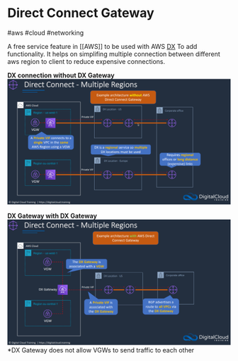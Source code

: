 # Direct Connect Gateway
#aws #cloud #networking 

A free service feature in [[AWS]] to be used with AWS [DX](Cloud%20Computing/AWS/Networking/DX.md) To add functionality. It helps on simplifing multiple connection between different aws region to client to reduce expensive connections.

**DX connection without DX Gateway**
![](Attachments/Pasted%20image%2020230311220602.png)


**DX Gateway with DX Gateway**
![](Attachments/Pasted%20image%2020230311220635.png)
*DX Gateway does not allow VGWs to send traffic to each other

